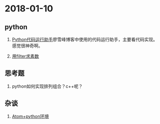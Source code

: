 # 2018-01-10
## python
1. [Python代码运行助手](https://www.liaoxuefeng.com/wiki/0014316089557264a6b348958f449949df42a6d3a2e542c000/001432523496782e0946b0f454549c0888d05959b99860f000)廖雪峰博客中使用的代码运行助手，主要看代码实现。感觉很神奇啊。

2. [用filter求素数](https://www.liaoxuefeng.com/wiki/0014316089557264a6b348958f449949df42a6d3a2e542c000/001431821084171d2e0f22e7cc24305ae03aa0214d0ef29000)

## 思考题
1. python如何实现排列组合？c++呢？

## 杂谈
1. [Atom+python环境](https://www.zhihu.com/question/45070385)
